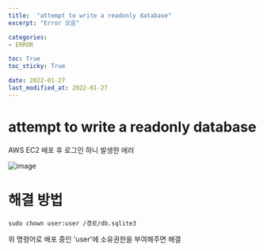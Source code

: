 ```yaml
---
title:  "attempt to write a readonly database"
excerpt: "Error 모음"

categories:
- ERROR

toc: True
toc_sticky: True

date: 2022-01-27
last_modified_at: 2022-01-27
---
```


# attempt to write a readonly database

AWS EC2 배포 후 로그인 하니 발생한 에러

![image](https://user-images.githubusercontent.com/76996686/151192068-19e7c989-4520-4194-9c86-d45d1868a5be.png)


# 해결 방법 

```linux
sudo chown user:user /경로/db.sqlite3
```

위 명령어로 배포 중인 'user'에 소유권한을 부여해주면 해결